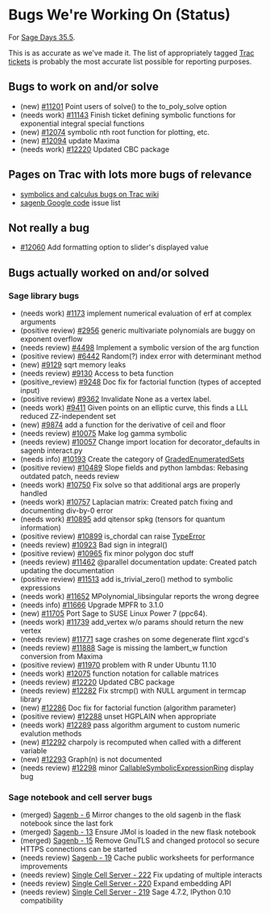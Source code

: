 

# Bugs We're Working On (Status)

For <a href="/days35.5">Sage Days 35.5</a>. 

This is as accurate as we've made it.  The list of appropriately tagged <a class="http" href="http://trac.sagemath.org/sage_trac/query?status=closed&amp;status=needs_info&amp;status=needs_review&amp;status=needs_work&amp;status=new&amp;status=positive_review&amp;group=status&amp;order=priority&amp;col=id&amp;col=summary&amp;col=status&amp;col=type&amp;col=priority&amp;col=milestone&amp;col=component&amp;keywords=~sd35.5">Trac tickets</a> is probably the most accurate list possible for reporting purposes. 


## Bugs to work on and/or solve

* (new) <a class="http" href="http://trac.sagemath.org/sage_trac/ticket/11201">#11201</a> Point users of solve() to the to_poly_solve option 
* (needs work) <a class="http" href="http://trac.sagemath.org/sage_trac/ticket/11143">#11143</a> Finish ticket defining symbolic functions for exponential integral special functions 
* (new) <a class="http" href="http://trac.sagemath.org/sage_trac/ticket/12074">#12074</a> symbolic nth root function for plotting, etc. 
* (new) <a class="http" href="http://trac.sagemath.org/sage_trac/ticket/12094">#12094</a> update Maxima 
* (needs work) <a class="http" href="http://trac.sagemath.org/sage_trac/ticket/12220">#12220</a> Updated CBC package 

## Pages on Trac with lots more bugs of relevance

* <a class="http" href="http://trac.sagemath.org/sage_trac/wiki/symbolics">symbolics and calculus bugs on Trac wiki</a> 
* <a class="http" href="http://code.google.com/p/sagenb/issues/list">sagenb Google code</a> issue list 

## Not really a bug

* <a class="http" href="http://trac.sagemath.org/sage_trac/ticket/12060">#12060</a> Add formatting option to slider's displayed value  

## Bugs actually worked on and/or solved


### Sage library bugs

* (needs work) <a class="http" href="http://trac.sagemath.org/sage_trac/ticket/1173">#1173</a> implement numerical evaluation of erf at complex arguments 
* (positive review) <a class="http" href="http://trac.sagemath.org/sage_trac/ticket/2956">#2956</a> generic multivariate polynomials are buggy on exponent overflow 
* (needs review) <a class="http" href="http://trac.sagemath.org/sage_trac/ticket/4498">#4498</a> Implement a symbolic version of the arg function 
* (positive review) <a class="http" href="http://trac.sagemath.org/sage_trac/ticket/6442">#6442</a> Random(?) index error with determinant method 
* (new) <a class="http" href="http://trac.sagemath.org/sage_trac/ticket/9129">#9129</a> sqrt memory leaks 
* (needs review) <a class="http" href="http://trac.sagemath.org/sage_trac/ticket/9130">#9130</a> Access to beta function 
* (positive_review) <a class="http" href="http://trac.sagemath.org/sage_trac/ticket/9248">#9248</a> Doc fix for factorial function (types of accepted input) 
* (positive review) <a class="http" href="http://trac.sagemath.org/sage_trac/ticket/9362">#9362</a> Invalidate None as a vertex label. 
* (needs work) <a class="http" href="http://trac.sagemath.org/sage_trac/ticket/9411">#9411</a> Given points on an elliptic curve, this finds a LLL reduced ZZ-independent set 
* (new) <a class="http" href="http://trac.sagemath.org/sage_trac/ticket/9874">#9874</a> add a function for the derivative of ceil and floor 
* (needs review) <a class="http" href="http://trac.sagemath.org/sage_trac/ticket/10075">#10075</a> Make log gamma symbolic 
* (needs review) <a class="http" href="http://trac.sagemath.org/sage_trac/ticket/10057">#10057</a> Change import location for decorator_defaults in sagenb interact.py 
* (needs info) <a class="http" href="http://trac.sagemath.org/sage_trac/ticket/10193">#10193</a> Create the category of <a href="/GradedEnumeratedSets">GradedEnumeratedSets</a> 
* (positive review) <a class="http" href="http://trac.sagemath.org/sage_trac/ticket/10489">#10489</a> Slope fields and python lambdas: Rebasing outdated patch, needs review 
* (needs work) <a class="http" href="http://trac.sagemath.org/sage_trac/ticket/10750">#10750</a> Fix solve so that additional args are properly handled 
* (needs work) <a class="http" href="http://trac.sagemath.org/sage_trac/ticket/10757#comment:5">#10757</a> Laplacian matrix: Created patch fixing and documenting div-by-0 error 
* (needs work) <a class="http" href="http://trac.sagemath.org/sage_trac/ticket/10895">#10895</a> add qitensor spkg (tensors for quantum information) 
* (positive review) <a class="http" href="http://trac.sagemath.org/sage_trac/ticket/10899">#10899</a> is_chordal can raise <a href="/TypeError">TypeError</a> 
* (needs review) <a class="http" href="http://trac.sagemath.org/sage_trac/ticket/10923">#10923</a> Bad sign in integral() 
* (positive review) <a class="http" href="http://trac.sagemath.org/sage_trac/ticket/10965">#10965</a> fix minor polygon doc stuff 
* (needs review) <a class="http" href="http://trac.sagemath.org/sage_trac/ticket/11462#comment:5">#11462</a> @parallel documentation update: Created patch updating the documentation 
* (positive review) <a class="http" href="http://trac.sagemath.org/sage_trac/ticket/11513">#11513</a> add is_trivial_zero() method to symbolic expressions 
* (needs work) <a class="http" href="http://trac.sagemath.org/sage_trac/ticket/11652">#11652</a> MPolynomial_libsingular reports the wrong degree 
* (needs info) <a class="http" href="http://trac.sagemath.org/sage_trac/ticket/11666">#11666</a> Upgrade MPFR to 3.1.0 
* (new) <a class="http" href="http://trac.sagemath.org/sage_trac/ticket/11705">#11705</a> Port Sage to SUSE Linux Power 7 (ppc64). 
* (needs work) <a class="http" href="http://trac.sagemath.org/sage_trac/ticket/11739">#11739</a> add_vertex w/o params should return the new vertex 
* (needs review) <a class="http" href="http://trac.sagemath.org/sage_trac/ticket/11771">#11771</a> sage crashes on some degenerate flint xgcd's 
* (needs review) <a class="http" href="http://trac.sagemath.org/sage_trac/ticket/11888">#11888</a> Sage is missing the lambert_w function conversion from Maxima 
* (positive review) <a class="http" href="http://trac.sagemath.org/sage_trac/ticket/11970">#11970</a> problem with R under Ubuntu 11.10 
* (needs work) <a class="http" href="http://trac.sagemath.org/sage_trac/ticket/12075">#12075</a> function notation for callable matrices 
* (needs review) <a class="http" href="http://trac.sagemath.org/sage_trac/ticket/12220">#12220</a> Updated CBC package 
* (needs review) <a class="http" href="http://trac.sagemath.org/sage_trac/ticket/12282">#12282</a> Fix strcmp() with NULL argument in termcap library 
* (new) <a class="http" href="http://trac.sagemath.org/sage_trac/ticket/12286">#12286</a> Doc fix for factorial function (algorithm parameter)  
* (positive review) <a class="http" href="http://trac.sagemath.org/sage_trac/ticket/12288">#12288</a> unset HGPLAIN when appropriate 
* (needs work) <a class="http" href="http://trac.sagemath.org/sage_trac/ticket/12289">#12289</a> pass algorithm argument to custom numeric evalution methods 
* (new) <a class="http" href="http://trac.sagemath.org/sage_trac/ticket/12292">#12292</a> charpoly is recomputed when called with a different variable 
* (new) <a class="http" href="http://trac.sagemath.org/sage_trac/ticket/12293">#12293</a> Graph(n) is not documented 
* (needs review) <a class="http" href="http://trac.sagemath.org/sage_trac/ticket/12298">#12298</a> minor <a href="/CallableSymbolicExpressionRing">CallableSymbolicExpressionRing</a> display bug 

### Sage notebook and cell server bugs

* (merged) <a class="https" href="https://github.com/sagemath/sagenb/issues/6">Sagenb - 6</a> Mirror changes to the old sagenb in the flask notebook since the last fork 
* (merged) <a class="https" href="https://github.com/sagemath/sagenb/issues/13">Sagenb - 13</a> Ensure JMol is loaded in the new flask notebook 
* (merged) <a class="https" href="https://github.com/sagemath/sagenb/pull/15">Sagenb - 15</a> Remove GnuTLS and changed protocol so secure HTTPS connections can be started 
* (needs review) <a class="https" href="https://github.com/sagemath/sagenb/pull/19">Sagenb - 19</a> Cache public worksheets for performance improvements 
* (needs review) <a class="https" href="https://github.com/jasongrout/simple-python-db-compute/pull/222">Single Cell Server - 222</a> Fix updating of multiple interacts 
* (needs review) <a class="https" href="https://github.com/jasongrout/simple-python-db-compute/pull/220">Single Cell Server - 220</a> Expand embedding API 
* (needs review) <a class="https" href="https://github.com/jasongrout/simple-python-db-compute/pull/219">Single Cell Server - 219</a> Sage 4.7.2, IPython 0.10 compatibility 